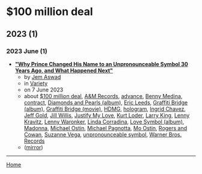 # $100 million deal

## 2023 (1)

### 2023 June (1)

 - [**"Why Prince Changed His Name to an Unpronounceable Symbol 30 Years Ago, and What Happened Next"**](https://variety.com/2023/music/news/prince-symbol-why-he-changed-his-name-1235635422/)
    - by [Jem Aswad](../../authors/jem-aswad/index.md)
    - in [Variety](../../publications/u-z/variety/index.md)
    - on 7 June 2023
    - about [$100 million deal](../../topics/-100-million-deal/index.md), [A&M Records](../../topics/a-m-records/index.md), [advance](../../topics/advance/index.md), [Benny Medina](../../topics/benny-medina/index.md), [contract](../../topics/contract/index.md), [Diamonds and Pearls (album)](../../topics/album/diamonds-and-pearls/index.md), [Eric Leeds](../../topics/eric-leeds/index.md), [Graffiti Bridge (album)](../../topics/album/graffiti-bridge/index.md), [Graffiti Bridge (movie)](../../topics/movie/graffiti-bridge/index.md), [HDMG](../../topics/hdmg/index.md), [hologram](../../topics/hologram/index.md), [Ingrid Chavez](../../topics/ingrid-chavez/index.md), [Jeff Gold](../../topics/jeff-gold/index.md), [Jill Willis](../../topics/jill-willis/index.md), [Justify My Love](../../topics/justify-my-love/index.md), [Kurt Loder](../../topics/kurt-loder/index.md), [Larry King](../../topics/larry-king/index.md), [Lenny Kravitz](../../topics/lenny-kravitz/index.md), [Lenny Waronker](../../topics/lenny-waronker/index.md), [Linda Corradina](../../topics/linda-corradina/index.md), [Love Symbol (album)](../../topics/album/love-symbol/index.md), [Madonna](../../topics/madonna/index.md), [Michael Ostin](../../topics/michael-ostin/index.md), [Michael Pagnotta](../../topics/michael-pagnotta/index.md), [Mo Ostin](../../topics/mo-ostin/index.md), [Rogers and Cowan](../../topics/rogers-and-cowan/index.md), [Suzanne Vega](../../topics/suzanne-vega/index.md), [unpronounceable symbol](../../topics/unpronounceable-symbol/index.md), [Warner Bros. Records](../../topics/warner-bros-records/index.md)
    - ([mirror](https://web.archive.org/web/*/https://variety.com/2023/music/news/prince-symbol-why-he-changed-his-name-1235635422/))

----

[Home](../index.md)
